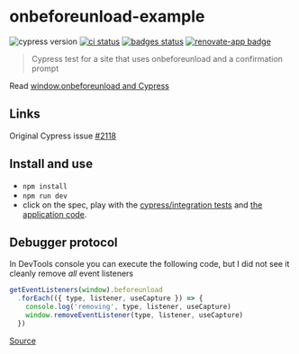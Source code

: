 # onbeforeunload-example
![cypress version](https://img.shields.io/badge/cypress-8.2.0-brightgreen) [![ci status][ci image]][ci url] [![badges status][badges image]][badges url] [![renovate-app badge][renovate-badge]][renovate-app]
> Cypress test for a site that uses onbeforeunload and a confirmation prompt

Read [window.onbeforeunload and Cypress](https://glebbahmutov.com/blog/onbeforeunload/)

## Links

Original Cypress issue [#2118](https://github.com/cypress-io/cypress/issues/2118)

## Install and use

- `npm install`
- `npm run dev`
- click on the spec, play with the [cypress/integration tests](cypress/integration) and [the application code](./public).

## Debugger protocol

In DevTools console you can execute the following code, but I did not see it cleanly remove _all_ event listeners

```js
getEventListeners(window).beforeunload
  .forEach(({ type, listener, useCapture }) => {
    console.log('removing', type, listener, useCapture)
    window.removeEventListener(type, listener, useCapture)
  })
```

[Source](https://twitter.com/AndyDavies/status/1359167670873190405)

[ci image]: https://github.com/bahmutov/onbeforeunload-example/workflows/ci/badge.svg?branch=main
[ci url]: https://github.com/bahmutov/onbeforeunload-example/actions
[badges image]: https://github.com/bahmutov/onbeforeunload-example/workflows/badges/badge.svg?branch=main
[badges url]: https://github.com/bahmutov/onbeforeunload-example/actions
[renovate-badge]: https://img.shields.io/badge/renovate-app-blue.svg
[renovate-app]: https://renovateapp.com/
